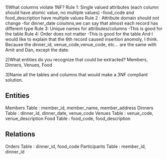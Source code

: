1)What columns violate 1NF?
	Rule 1: Single valued attributes (each column should have atomic value, no multiple values)
	-food_code and food_description have multiple values
	Rule 2 : Attribute domain should not change
	-for dinner_date columns,we can say that almost each record has different type
	Rule 3: Unique names for attributes/columns
	-This is good for the table
	Rule 4: Order does not matter
	-This is good for the table
And I would like to explain that the 6th record caused insertion anomoly, I think. Because the dinner_id, venue_code,venue_code, etc... are the same with Amit and Dan, except the date.

2)What entities do you recognize that could be extracted?
Members, Dinners, Venues, Food

3)Name all the tables and columns that would make a 3NF compliant solution.

Entities
--------
Members Table : member_id, member_name, member_address
Dinners	Table :	dinner_id, dinner_date, venue_code
Venues	Table : venue_code, venue_description
Food	Table : food_code, food_description

Relations
---------
Orders       Table : dinner_id, food_code
Participants Table : member_id, dinner_id